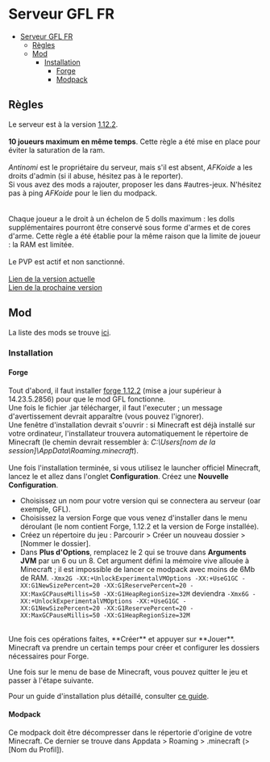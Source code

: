 # Serveur GFL FR

- [Serveur GFL FR](#serveur-gfl-fr)
  - [Règles](#règles)
  - [Mod](#mod)
    - [Installation](#installation)
      - [Forge](#forge)
      - [Modpack](#modpack)

## Règles

Le serveur est à la version <u>1.12.2</u>.<br />
<br />
**10 joueurs maximum en même temps**. Cette règle a été mise en place pour éviter la saturation de la ram.<br />
<br />
*Antinomi* est le propriétaire du serveur, mais s'il est absent, *AFKoide* a les droits d'admin (si il abuse, hésitez pas à le reporter).<br />
Si vous avez des mods a rajouter, proposer les dans #autres-jeux. N'hésitez pas à ping *AFKoide* pour le lien du modpack.<br />
<br />
<br />
Chaque joueur a le droit à un échelon de 5 dolls maximum : les dolls supplémentaires pourront être conservé sous forme d'armes et de cores d'arme. Cette règle a été établie pour la même raison que la limite de joueur : la RAM est limitée.<br />
<br />
Le PVP est actif et non sanctionné.<br /> 
<br /> 
[Lien de la version actuelle](https://github.com/AFKoide/GFL_FR/releases/download/modpack/mods.rar)
<br />
[Lien de la prochaine version](https://github.com/AFKoide/GFL_FR/releases/download/future/mods.rar)

## Mod

La liste des mods se trouve [ici](https://afkoide.github.io/GFL_FR/).

### Installation

#### Forge

Tout d'abord, il faut installer [forge 1.12.2](https://files.minecraftforge.net/net/minecraftforge/forge/index_1.12.2.html) (mise a jour supérieur à 14.23.5.2856) pour que le mod GFL fonctionne.<br/>
Une fois le fichier .jar télécharger, il faut l'executer ; un message d'avertissement devrait apparaître (vous pouvez l'ignorer).<br />
Une fenêtre d'installation devrait s'ouvrir : si Minecraft est déjà installé sur votre ordinateur, l'installateur trouvera automatiquement le répertoire de Minecraft (le chemin devrait ressembler à: *C:\Users\[nom de la session]\AppData\Roaming\.minecraft*). <br />
<br />
Une fois l'installation terminée, si vous utilisez le launcher officiel Minecraft, lancez le et allez dans l'onglet **Configuration**. Créez une **Nouvelle Configuration**.
- Choisissez un nom pour votre version qui se connectera au serveur (oar exemple, GFL).
- Choisissez la version Forge que vous venez d'installer dans le menu déroulant (le nom contient Forge, 1.12.2 et la version de Forge installée).
- Créez un répertoire du jeu : Parcourir > Créer un nouveau dossier > [Nommer le dossier].
- Dans **Plus d'Options**, remplacez le 2 qui se trouve dans **Arguments JVM** par un 6 ou un 8. Cet argument défini la mémoire vive allouée à Minecraft ; il est impossible de lancer ce modpack avec moins de 6Mb de RAM.
`-Xmx2G -XX:+UnlockExperimentalVMOptions -XX:+UseG1GC -XX:G1NewSizePercent=20 -XX:G1ReservePercent=20 -XX:MaxGCPauseMillis=50 -XX:G1HeapRegionSize=32M` deviendra
`-Xmx6G -XX:+UnlockExperimentalVMOptions -XX:+UseG1GC -XX:G1NewSizePercent=20 -XX:G1ReservePercent=20 -XX:MaxGCPauseMillis=50 -XX:G1HeapRegionSize=32M`

<br />
Une fois ces opérations faites, **Créer** et appuyer sur **Jouer**. Minecraft va prendre un certain temps pour créer et configurer les dossiers nécessaires pour Forge.

Une fois sur le menu de base de Minecraft, vous pouvez quitter le jeu et passer à l'étape suivante.

Pour un guide d'installation plus détaillé, consulter [ce guide](https://minecraftfacile.com/installer-minecraft-forge/).<br />

#### Modpack

Ce modpack doit être décompresser dans le répertorie d'origine de votre Minecraft. Ce dernier se trouve dans Appdata > Roaming > .minecraft (> [Nom du Profil]).<br />

